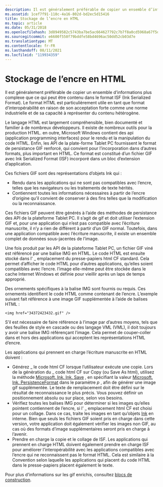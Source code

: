 ```yaml
---
description: Il est généralement préférable de copier un ensemble d’informations plus complexe que ce qui peut être contenu dans le format ISF (Ink Serialized Format).
ms.assetid: 1cef7f91-118c-4a16-802d-bd2ec5d15416
title: Stockage de l’encre en HTML
ms.topic: article
ms.date: 05/31/2018
ms.openlocfilehash: 3d8949582c5743ba7be5ac664627792c7b7f8a0cd5968a67f5db08b6428cb886
ms.sourcegitcommit: e6600f550f79bddfe58bd4696ac50dd52cb03d7e
ms.translationtype: MT
ms.contentlocale: fr-FR
ms.lasthandoff: 08/11/2021
ms.locfileid: "119934359"
---
```

# <a name="storing-ink-in-html"></a>Stockage de l’encre en HTML

Il est généralement préférable de copier un ensemble d’informations plus complexe que ce qui peut être contenu dans le format ISF (Ink Serialized Format). Le format HTML est particulièrement utile en tant que format d’interopérabilité en raison de son acceptation forte comme une norme industrielle et de sa capacité à représenter du contenu hétérogène.

Le langage HTML est largement compréhensible, bien documenté et familier à de nombreux développeurs. Il existe de nombreux outils pour la production HTML. en outre, Microsoft Windows contient des api (application programming interfaces) pour le rendu et la manipulation du code HTML. Enfin, les API de la plate-forme Tablet PC fournissent le format de persistance GIF renforcé, qui convient pour l’incorporation dans d’autres formats, plus important en HTML. Ce format est constitué d’un fichier GIF avec Ink Serialized Format (ISF) incorporé dans un bloc d’extension d’application.

Ces fichiers GIF sont des représentations d’objets Ink qui :

-   Rendu dans les applications qui ne sont pas compatibles avec l’encre, telles que les navigateurs ou les traitements de texte hérités.
-   Contiennent toutes les informations nécessaires à partir de l’encre d’origine qu’il convient de conserver à des fins telles que la modification ou la reconnaissance.

Ces fichiers GIF peuvent être générés à l’aide des méthodes de persistance des API de la plateforme Tablet PC. Il s’agit de gif et doit utiliser l’extension GIF et, pour une application qui n’est pas compatible avec l’écriture manuscrite, il n’y a rien de différent à partir d’un GIF normal. Toutefois, dans une application compatible avec l’écriture manuscrite, il existe un ensemble complet de données sous-jacentes de l’image.

Une fois produit par les API de la plateforme Tablet PC, un fichier GIF viné est référencé par une balise IMG en HTML. Le code HTML est ensuite stocké dans l' \_ emplacement du presse-papiers html CF standard. Cela permet d’afficher le code HTML pour d’autres applications, qu’elles soient compatibles avec l’encre. l’image elle-même peut être stockée dans le cache Internet Windows et définie pour vieillir après un laps de temps approprié.

Des ornements spécifiques à la balise IMG sont fournis ou requis. Ces ornements identifient le code HTML comme contenant de l’encre. L’exemple suivant fait référence à une image GIF supplémentée à l’aide de balises HTML :

`<img href="34372423432.gif" />`

S’il est nécessaire de faire référence à l’image par d’autres moyens, tels que des feuilles de style en cascade ou des langage VML (VML), il doit toujours y avoir une balise IMG référençant l’image. Cela permet de couper-coller dans et hors des applications qui acceptent les représentations HTML d’encre.

Les applications qui prennent en charge l’écriture manuscrite en HTML doivent :

-   Générez \_ le code html CF lorsque l’utilisateur exécute une copie. Lors de la génération du \_ code html CF sur Copy (ou Save As html), utilisez la méthode [Microsoft. Ink. Ink. Save](/previous-versions/dotnet/netframework-3.5/ms571335(v=vs.90)) , en spécifiant la valeur [Microsoft. Ink. PersistenceFormat](/previous-versions/ms827245(v=msdn.10)) dans le paramètre *p* , afin de générer une image gif supplémentée. Le texte de remplacement doit être défini sur le résultat de reconnaissance le plus précis. Vous pouvez définir un positionnement absolu ou sur place, selon vos besoins.
-   Vérifiez toutes les balises IMG pour déterminer si les images qu’elles pointent contiennent de l’encre, si l' \_ emplacement html CF est choisi pour un collage. Dans ce cas, traite les images en tant qu’objets [Ink](/previous-versions/aa515768(v=msdn.10)) en interne. Bien que seuls les fichiers GIF soient pris en charge dans cette version, votre application doit également vérifier les images non GIF, au cas où des formats d’image supplémentaires seront pris en charge à l’avenir.
-   Prendre en charge la copie et le collage de ISF. Les applications qui prennent en charge HTML doivent également prendre en charge ISF pour améliorer l’interopérabilité avec les applications compatibles avec l’encre qui ne reconnaissent pas le format HTML. Cela est similaire à la Convention selon laquelle les applications qui placent du code HTML dans le presse-papiers placent également le texte.

Pour plus d’informations sur les gif enrichis, consultez [blocs de construction](building-blocks.md).

 

 
